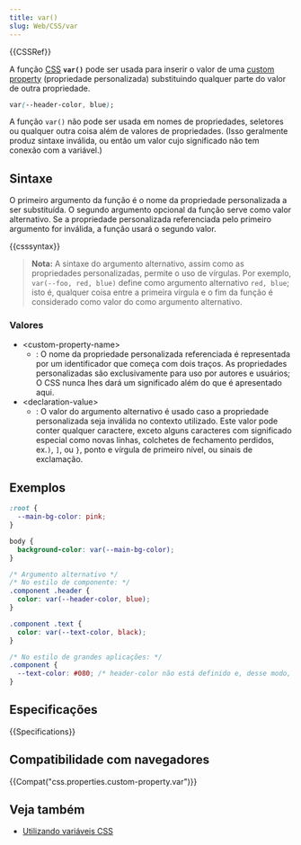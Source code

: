 ```yaml
---
title: var()
slug: Web/CSS/var
---
```


{{CSSRef}}

A função [CSS](/pt-BR/docs/Web/CSS) **`var()`** pode ser usada para inserir o valor de uma [custom property](/pt-BR/docs/Web/CSS/--*) (propriedade personalizada) substituindo qualquer parte do valor de outra propriedade.

```css
var(--header-color, blue);
```

A função `var()` não pode ser usada em nomes de propriedades, seletores ou qualquer outra coisa além de valores de propriedades. (Isso geralmente produz sintaxe inválida, ou então um valor cujo significado não tem conexão com a variável.)

## Sintaxe

O primeiro argumento da função é o nome da propriedade personalizada a ser substituída. O segundo argumento opcional da função serve como valor alternativo. Se a propriedade personalizada referenciada pelo primeiro argumento for inválida, a função usará o segundo valor.

{{csssyntax}}

> **Nota:** A sintaxe do argumento alternativo, assim como as propriedades personalizadas, permite o uso de vírgulas. Por exemplo, `var(--foo, red, blue)` define como argumento alternativo `red, blue`; isto é, qualquer coisa entre a primeira vírgula e o fim da função é considerado como valor do como argumento alternativo.

### Valores

- \<custom-property-name>
  - : O nome da propriedade personalizada referenciada é representada por um identificador que começa com dois traços. As propriedades personalizadas são exclusivamente para uso por autores e usuários; O CSS nunca lhes dará um significado além do que é apresentado aqui.
- \<declaration-value>
  - : O valor do argumento alternativo é usado caso a propriedade personalizada seja inválida no contexto utilizado. Este valor pode conter qualquer caractere, exceto alguns caracteres com significado especial como novas linhas, colchetes de fechamento perdidos, ex.`)`, `]`, ou `}`, ponto e vírgula de primeiro nível, ou sinais de exclamação.

## Exemplos

```css
:root {
  --main-bg-color: pink;
}

body {
  background-color: var(--main-bg-color);
}
```

```css
/* Argumento alternativo */
/* No estilo de componente: */
.component .header {
  color: var(--header-color, blue);
}

.component .text {
  color: var(--text-color, black);
}

/* No estilo de grandes aplicações: */
.component {
  --text-color: #080; /* header-color não está definido e, desse modo, permanece azul, o valor do argumento alternativo */
}
```

## Especificações

{{Specifications}}

## Compatibilidade com navegadores

{{Compat("css.properties.custom-property.var")}}

## Veja também

- [Utilizando variáveis CSS](/pt-BR/docs/Web/CSS/Using_CSS_variables)

